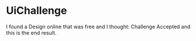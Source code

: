 # UiChallenge
I found a Design online that was free and I thought: Challenge Accepted and this is the end result.
